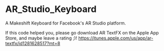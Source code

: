 # AR_Studio_Keyboard
A Makeshift Keyboard for Facebook's AR Studio platform.

If this code helped you, please go download AR TextFX on the Apple App Store, and maybe leave a rating ;)! 
https://itunes.apple.com/us/app/ar-textfx/id1281628517?mt=8
